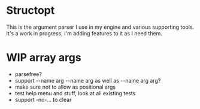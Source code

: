 # Structopt

This is the argument parser I use in my engine and various supporting tools. It's a work in progress, I'm adding features to it as I need them.

# WIP array args
- parsefree?
- support --name arg --name arg as well as --name arg arg?
- make sure not to allow as positional args
- test help menu and stuff, look at all existing tests
- support -no-... to clear